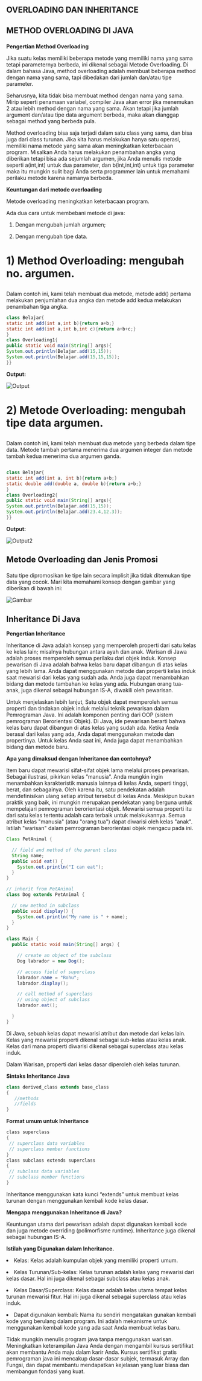 ## OVERLOADING DAN INHERITANCE </p>
## METHOD OVERLOADING DI JAVA </p>

<b> Pengertian Method Overloading </b> </p>
Jika suatu kelas memiliki beberapa metode yang memiliki nama yang sama tetapi parameternya berbeda, ini dikenal sebagai Metode Overloading. Di dalam bahasa Java, method overloading adalah membuat beberapa method dengan nama yang sama, tapi dibedakan dari jumlah dan/atau tipe parameter. </p>

Seharusnya, kita tidak bisa membuat method dengan nama yang sama. Mirip seperti penamaan variabel, compiler Java akan error jika menemukan 2 atau lebih method dengan nama yang sama. Akan tetapi jika jumlah argument dan/atau tipe data argument berbeda, maka akan dianggap sebagai method yang berbeda pula. </p>

Method overloading bisa saja terjadi dalam satu class yang sama, dan bisa juga dari class turunan.
Jika kita harus melakukan hanya satu operasi, memiliki nama metode yang sama akan meningkatkan keterbacaan program. Misalkan Anda harus melakukan penambahan angka yang diberikan tetapi bisa ada sejumlah argumen, jika Anda menulis metode seperti a(int,int) untuk dua parameter, dan b(int,int,int) untuk tiga parameter maka itu mungkin sulit bagi Anda serta programmer lain untuk memahami perilaku metode karena namanya berbeda. </p>

<b> Keuntungan dari metode overloading </b></p>
Metode overloading meningkatkan keterbacaan program. <p>
Ada dua cara untuk membebani metode di java: </p>
1. Dengan mengubah jumlah argumen; </p>
2. Dengan mengubah tipe data. </p>

# 1) Method Overloading: mengubah no. argumen. </p>
Dalam contoh ini, kami telah membuat dua metode, metode add() pertama melakukan penjumlahan dua angka dan metode add kedua melakukan penambahan tiga angka. </p>

```java
class Belajar{  
static int add(int a,int b){return a+b;}  
static int add(int a,int b,int c){return a+b+c;}  
}  
class Overloading1{  
public static void main(String[] args){  
System.out.println(Belajar.add(15,15));  
System.out.println(Belajar.add(15,15,15));  
}}  

```
</p>

<b> Output: </b></p>

![Output](screenshot/output1.png)</p>

# 2) Metode Overloading: mengubah tipe data argumen. </p>
Dalam contoh ini, kami telah membuat dua metode yang berbeda dalam tipe data. Metode tambah pertama menerima dua argumen integer dan metode tambah kedua menerima dua argumen ganda. </p>

```java

class Belajar{  
static int add(int a, int b){return a+b;}  
static double add(double a, double b){return a+b;}  
}  
class Overloading2{  
public static void main(String[] args){  
System.out.println(Belajar.add(15,15));  
System.out.println(Belajar.add(23.4,12.3));  
}}  

```
</p>
<b> Output: </b></p>

![Output2](screenshot/output2.png)</p>

## Metode Overloading dan Jenis Promosi </p>
Satu tipe dipromosikan ke tipe lain secara implisit jika tidak ditemukan tipe data yang cocok. Mari kita memahami konsep dengan gambar yang diberikan di bawah ini:</p>

![Gambar](screenshot/gambar.png)</p>

## Inheritance Di Java
<b> Pengertian Inheritance </b> </p>
Inheritance di Java adalah konsep yang memperoleh properti dari satu kelas ke kelas lain; misalnya hubungan antara ayah dan anak. Warisan di Jawa adalah proses memperoleh semua perilaku dari objek induk. Konsep pewarisan di Java adalah bahwa kelas baru dapat dibangun di atas kelas yang lebih lama. Anda dapat menggunakan metode dan properti kelas induk saat mewarisi dari kelas yang sudah ada. Anda juga dapat menambahkan bidang dan metode tambahan ke kelas yang ada.
Hubungan orang tua-anak, juga dikenal sebagai hubungan IS-A, diwakili oleh pewarisan. </p>

Untuk menjelaskan lebih lanjut, Satu objek dapat memperoleh semua properti dan tindakan objek induk melalui teknik pewarisan dalam Pemrograman Java. Ini adalah komponen penting dari OOP (sistem pemrograman Berorientasi Objek). Di Java, ide pewarisan berarti bahwa kelas baru dapat dibangun di atas kelas yang sudah ada. Ketika Anda berasal dari kelas yang ada, Anda dapat menggunakan metode dan propertinya. Untuk kelas Anda saat ini, Anda juga dapat menambahkan bidang dan metode baru. </p>

<b> Apa yang dimaksud dengan Inheritance dan contohnya? </b> </p>
Item baru dapat mewarisi sifat-sifat objek lama melalui proses pewarisan. Sebagai ilustrasi, pikirkan kelas ”manusia”. Anda mungkin ingin menambahkan karakteristik manusia lainnya di kelas Anda, seperti tinggi, berat, dan sebagainya. Oleh karena itu, satu pendekatan adalah mendefinisikan ulang setiap atribut tersebut di kelas Anda. Meskipun bukan praktik yang baik, ini mungkin merupakan pendekatan yang berguna untuk mempelajari pemrograman berorientasi objek. Mewarisi semua properti itu dari satu kelas tertentu adalah cara terbaik untuk melakukannya. Semua atribut kelas "manusia" (atau "orang tua") dapat diwarisi oleh kelas "anak". Istilah "warisan" dalam pemrograman berorientasi objek mengacu pada ini. </p>

```java
Class PetAnimal {

  // field and method of the parent class
  String name;
  public void eat() {
    System.out.println("I can eat");
  }
}

// inherit from PetAnimal
class Dog extends PetAnimal {

  // new method in subclass
  public void display() {
    System.out.println("My name is " + name);
  }
}

class Main {
  public static void main(String[] args) {

    // create an object of the subclass
    Dog labrador = new Dog();

    // access field of superclass
    labrador.name = "Rohu";
    labrador.display();

    // call method of superclass
    // using object of subclass
    labrador.eat();

  }
}

```
</p>
Di Java, sebuah kelas dapat mewarisi atribut dan metode dari kelas lain. Kelas yang mewarisi properti dikenal sebagai sub-kelas atau kelas anak. Kelas dari mana properti diwarisi dikenal sebagai superclass atau kelas induk. </p>

Dalam Warisan, properti dari kelas dasar diperoleh oleh kelas turunan. </p>

<b> Sintaks Inheritance Java </b> </p>

```java
class derived_class extends base_class  
{  
   //methods 
   //fields
} 

```
</p>

<b> Format umum untuk Inheritance </b></p>

```java
class​ superclass 
{ 
 // superclass data variables 
 // superclass member functions 
} 
class​ subclass ​extends​ superclass 
{ 
 // subclass data variables 
 // subclass member functions 
}
``` 
</p>

Inheritance menggunakan kata kunci “extends” untuk membuat kelas turunan dengan menggunakan kembali kode kelas dasar. </p>

<b> Mengapa menggunakan Inheritance di Java? </b> </p>
Keuntungan utama dari pewarisan adalah dapat digunakan kembali kode dan juga metode overriding (polimorfisme runtime). Inheritance juga dikenal sebagai hubungan IS-A. </p>

<b> Istilah yang Digunakan dalam Inheritance. </b></p>
<li>Kelas: Kelas adalah kumpulan objek yang memiliki properti umum.</li></p>
<li>Kelas Turunan/Sub-kelas: Kelas turunan adalah kelas yang mewarisi dari kelas dasar. Hal ini juga dikenal sebagai subclass atau kelas anak.</li></p>
<li>Kelas Dasar/Superclass: Kelas dasar adalah kelas utama tempat kelas turunan mewarisi fitur. Hal ini juga dikenal sebagai superclass atau kelas induk.</li></p>
<li>Dapat digunakan kembali: Nama itu sendiri mengatakan gunakan kembali kode yang berulang dalam program. Ini adalah mekanisme untuk menggunakan kembali kode yang ada saat Anda membuat kelas baru.
</li></p>

Tidak mungkin menulis program java tanpa menggunakan warisan. Meningkatkan keterampilan Java Anda dengan mengambil kursus sertifikat akan membantu Anda maju dalam karir Anda. Kursus sertifikat gratis pemrograman java ini mencakup dasar-dasar subjek, termasuk Array dan Fungsi, dan dapat membantu mendapatkan kejelasan yang luar biasa dan membangun fondasi yang kuat. </p>


